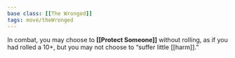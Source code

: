 ```yaml
---
base class: [[The Wronged]]
tags: move/theWronged
---
```

In combat, you may choose to **[[Protect Someone]]** without rolling, as if you had rolled a 10+, but you may not choose to “suffer little [[harm]].”